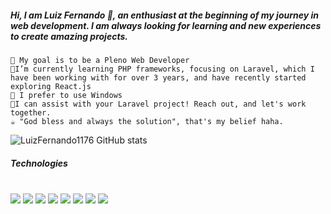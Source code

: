 ##### Hi, I am Luiz Fernando 👋, an enthusiast at the beginning of my journey in web development. I am always looking for learning and new experiences to create amazing projects.

    🔭 My goal is to be a Pleno Web Developer
    🌱I’m currently learning PHP frameworks, focusing on Laravel, which I have been working with for over 3 years, and have recently started exploring React.js
    🐧 I prefer to use Windows
    👯I can assist with your Laravel project! Reach out, and let's work together.
    ☕ "God bless and always the solution", that's my belief haha.
![LuizFernando1176 GitHub stats](https://github-readme-stats.vercel.app/api?username=LuizFernando1176&show_icons=true&theme=dracula)
##### Technologies
<div style="display:inline_block"><br>
<img src="https://img.shields.io/badge/HTML5-E34F26?style=for-the-badge&logo=html5&logoColor=white" align:"center">
<img src="https://img.shields.io/badge/CSS3-1572B6?style=for-the-badge&logo=css3&logoColor=white" align:"center">
<img src="https://img.shields.io/badge/JavaScript-323330?style=for-the-badge&logo=javascript&logoColor=F7DF1E" align:"center">
<img src="https://img.shields.io/badge/PHP-777BB4?style=for-the-badge&logo=php&logoColor=white" align:"center">
<img src="https://img.shields.io/badge/React-20232A?style=for-the-badge&logo=react&logoColor=61DAFB" align:"center">
<img src="https://img.shields.io/badge/Bootstrap-563D7C?style=for-the-badge&logo=bootstrap&logoColor=white" align:"center">
<img src="https://img.shields.io/badge/Laravel-FF2D20?style=for-the-badge&logo=laravel&logoColor=white" align:"center">
<img src="https://img.shields.io/badge/MySQL-00000F?style=for-the-badge&logo=mysql&logoColor=white" align:"center">

  
</div>
